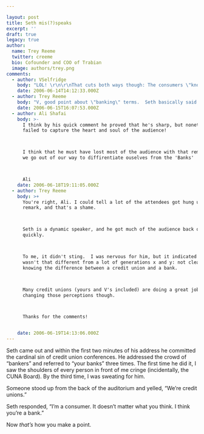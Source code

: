 ```yaml
---

layout: post
title: Seth mis(?)speaks
excerpt: ''
draft: true
legacy: true
author:
  name: Trey Reeme
  twitter: creeme
  bio: Cofounder and COO of Trabian
  image: authors/trey.png
comments:
  - author: VSelfridge
    body: "LOL! \r\n\r\nThat cuts both ways though: The consumers \"know\" the banking terms (interest vs. dividends, checks vs. share drafts, online banking vs. online credit unioning?!?) - so it is helpful to use the terms consumers know to help them make apples to apples comparisons of products & services.\r\n\r\nHowever, it is important that we try to remind them of the Bank vs. CU distinctions ...\r\n\r\nI like how Elevations CU (formerly U of C FCU) is telling their \"better than banks\" story:  http://www.uofcfcu.com/better_than_banks/\r\n\r\n"
    date: 2006-06-14T14:12:33.000Z
  - author: Trey Reeme
    body: "V, good point about \"banking\" terms.  Seth basically said placing money in a financial institution was to \"bank\", and he did offer an apology if he offended anyone with the misnomer.\n\nTo me it was illustrative of the identity crisis that credit unions face, and I didn't get offended like a clear majority of the crowd did.  \n\nI love the Elevations brand, by the way.  That page makes my head spin a little with the rollover, but the content is bueno."
    date: 2006-06-15T16:07:53.000Z
  - author: Ali Shafai
    body: >-
      I think by his quick comment he proved that he's sharp, but nonetheless he
      failed to capture the heart and soul of the audience!



      I think that he must have lost most of the audience with that remark, since
      we go out of our way to diffirentiate ouselves from the 'Banks'



      Ali
    date: 2006-06-18T19:11:05.000Z
  - author: Trey Reeme
    body: >+
      You're right, Ali. I could tell a lot of the attendees got hung up on the
      remark, and that's a shame.



      Seth is a dynamic speaker, and he got much of the audience back on his side
      quickly.



      To me, it didn't sting.  I was nervous for him, but it indicated that he
      wasn't that different from a lot of generations x and y: not clearly
      knowing the difference between a credit union and a bank.



      Many credit unions (yours and V's included) are doing a great job at
      changing those perceptions though.



      Thanks for the comments!


    date: 2006-06-19T14:13:06.000Z
---
```


<p>Seth came out and within the first two minutes of his address he committed the cardinal sin of credit union conferences.  He addressed the crowd of &#8220;bankers&#8221; and referred to &#8220;your banks&#8221; three times.   The first time he did it, I saw the shoulders of every person in front of me cringe (incidentally, the <span class="caps">CUNA</span> Board).  By the third time, I was sweating for him.</p>
<p>Someone stood up from the back of the auditorium and yelled, &#8220;We&#8217;re credit unions.&#8221;</p>
<p>Seth responded, &#8220;I&#8217;m a consumer. It doesn&#8217;t matter what you think.  I think you&#8217;re a bank.&#8221;</p>
<p>Now <em>that&#8217;s</em> how you make a point.</p>
